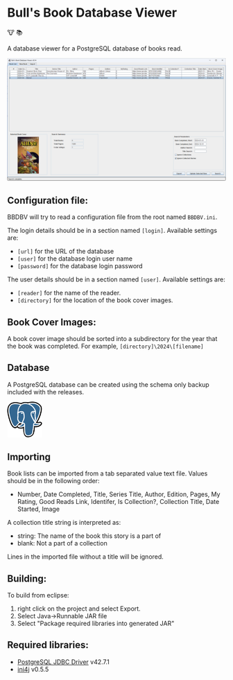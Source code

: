 # Bull's Book Database Viewer

:cow: :books:

A database viewer for a PostgreSQL database of books read.

<img title="BBDBV Screenshot" width="800" src="bbdbv-screenshot1.png">


## Configuration file:

BBDBV will try to read a configuration file from the root named `BBDBV.ini`.

The login details should be in a section named `[login]`. Available settings are:
- `[url]` for the URL of the database
- `[user]` for the database login user name
- `[password]` for the database login password

The user details should be in a section named `[user]`. Available settings are:
- `[reader]` for the name of the reader.
- `[directory]` for the location of the book cover images.


## Book Cover Images:

A book cover image should be sorted into a subdirectory for the year that the book was completed. For example, `[directory]\2024\[filename]`


## Database

A PostgreSQL database can be created using the schema only backup included with the releases.

<img title="PostgreSQL" width="80" src="PostgreSQL_logo.3colors.svg">


## Importing

Book lists can be imported from a tab separated value text file. Values should be in the following order:

* Number, Date Completed, Title, Series Title, Author, Edition, Pages, My Rating, Good Reads Link, Identifer, Is Collection?, Collection Title, Date Started, Image

A collection title string is interpreted as:
* string: The name of the book this story is a part of
* blank: Not a part of a collection

Lines in the imported file without a title will be ignored.


## Building:

To build from eclipse:

1. right click on the project and select Export.
2. Select Java->Runnable JAR file
3. Select "Package required libraries into generated JAR"


## Required libraries:

- [PostgreSQL JDBC Driver](https://jdbc.postgresql.org/) v42.7.1
- [ini4j](https://ini4j.sourceforge.net/) v0.5.5

